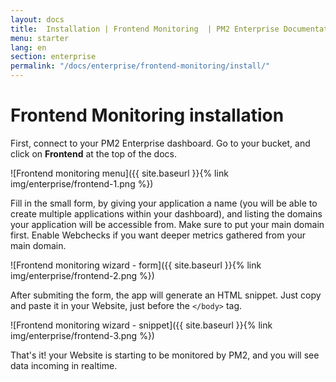 ```yaml
---
layout: docs
title:  Installation | Frontend Monitoring  | PM2 Enterprise Documentation
menu: starter
lang: en
section: enterprise
permalink: "/docs/enterprise/frontend-monitoring/install/"
---
```


# Frontend Monitoring installation

First, connect to your PM2 Enterprise dashboard.  Go to your bucket, and click on **Frontend** at the top of the docs.

![Frontend monitoring menu]({{ site.baseurl }}{% link img/enterprise/frontend-1.png %})

Fill in the small form, by giving your application a name (you will be able to create multiple applications within your dashboard), and listing the domains your application will be accessible from.  Make sure to put your main domain first.  Enable Webchecks if you want deeper metrics gathered from your main domain.

![Frontend monitoring wizard - form]({{ site.baseurl }}{% link img/enterprise/frontend-2.png %})

After submiting the form, the app will generate an HTML snippet.  Just copy and paste it in your Website, just before the `</body>` tag.

![Frontend monitoring wizard - snippet]({{ site.baseurl }}{% link img/enterprise/frontend-3.png %})

That's it! your Website is starting to be monitored by PM2, and you will see data incoming in realtime.


